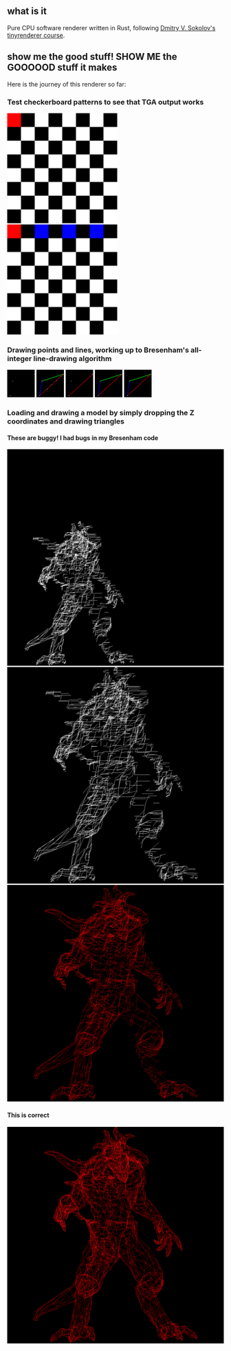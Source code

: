 ## what is it

Pure CPU software renderer written in Rust, following [Dmitry V. Sokolov's tinyrenderer course](https://github.com/ssloy/tinyrenderer/wiki).

## show me the good stuff! SHOW ME the GOOOOOD stuff it makes

Here is the journey of this renderer so far:

### Test checkerboard patterns to see that TGA output works
![](./renders/01.png)
![](./renders/02.png)

### Drawing points and lines, working up to Bresenham's all-integer line-drawing algorithm
![](./renders/03.png)
![](./renders/04.png)
![](./renders/05.png)
![](./renders/06.png)
![](./renders/07-bresenham.png)

### Loading and drawing a model by simply dropping the Z coordinates and drawing triangles

#### These are buggy! I had bugs in my Bresenham code
![](./renders/08.png)
![](./renders/09.png)
![](./renders/10.png)

#### This is correct
![](./renders/11-diablo.png)

